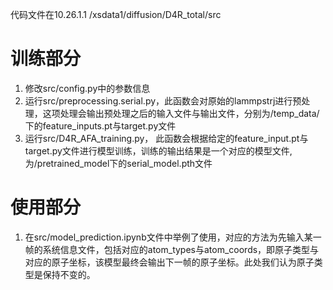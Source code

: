代码文件在10.26.1.1 /xsdata1/diffusion/D4R_total/src
# 训练部分
1. 修改src/config.py中的参数信息
2. 运行src/preprocessing.serial.py，此函数会对原始的lammpstrj进行预处理，这项处理会输出预处理之后的输入文件与输出文件，分别为/temp_data/下的feature_inputs.pt与target.py文件
3. 运行src/D4R_AFA_training.py， 此函数会根据给定的feature_input.pt与target.py文件进行模型训练，训练的输出结果是一个对应的模型文件,为/pretrained_model下的serial_model.pth文件
# 使用部分
1. 在src/model_prediction.ipynb文件中举例了使用，对应的方法为先输入某一帧的系统信息文件，包括对应的atom_types与atom_coords，即原子类型与对应的原子坐标，该模型最终会输出下一帧的原子坐标。此处我们认为原子类型是保持不变的。
